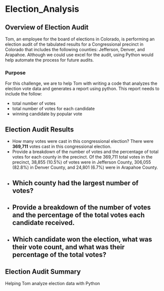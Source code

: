 # Election_Analysis
## Overview of Election Audit
Tom, an employee for the board of elections in Colorado, is performing an election audit of the tabulated results for a Congressional precinct in Colorado that includes the following counties: Jefferson, Denver, and Arapahoe. Although we could use excel for the audit, using Python would help automate the process for future audits. 

### Purpose
For this challenge, we are to help Tom with writing a code that analyzes the election vote data and generates a report using python. This report needs to include the follow: 
- total number of votes 
- total number of votes for each candidate
- winning candidate by popular vote
## Election Audit Results

- How many votes were cast in this congressional election?
  There were **369,711** votes cast in this congressional election. 
- Provide a breakdown of the number of votes and the percentage of total votes for each county in the precinct.
  Of the 369,711 total votes in the precinct, 38,855 (10.5%) of votes were in Jefferson County, 306,055 (82.8%) in Denver County, and 24,801 (6.7%) were in Arapahoe County. 
- Which county had the largest number of votes?
  -
- Provide a breakdown of the number of votes and the percentage of the total votes each candidate received.
  -
- Which candidate won the election, what was their vote count, and what was their percentage of the total votes?
  -

## Election Audit Summary


Helping Tom analyze election data with Python
